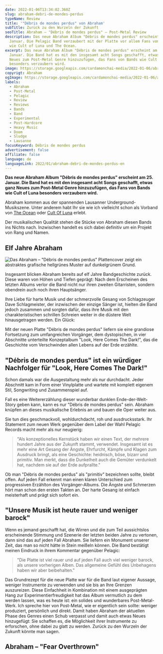 ```yaml
---
date: 2022-01-06T13:34:02.368Z
slug: abraham-debri-de-mondes-perdus
typeName: Review
title: '"Débris de mondes perdus" von Abraham'
subTitle: Zurück zu den Wurzeln der Zukunft
seoTitle: Abraham – "Débris de mondes perdus" – Post-Metal Review
description: Das neue Abraham Album "Débris de mondes perdus" erscheint am 25.
  Januar. Die Pelagic Band verzaubert mit der Platte vor allem Fans von Bands
  wie Cult of Luna und The Ocean.
excerpt: Das neue Abraham Album "Débris de mondes perdus" erscheint am 25.
  Januar. Die Band hat es mit den insgesamt acht Songs geschafft, etwas ganz
  Neues zum Post-Metal Genre hinzuzufügen, das Fans von Bands wie Cult of Luna
  besonders verzaubern wird.
image: https://storage.googleapis.com/cardamonchai-media/2022-01-06/abraham-jpg-imagine-b8d808_788e09_1024_768/640.webp
copyrigt: Abraham
ogImage: https://storage.googleapis.com/cardamonchai-media/2022-01-06/abraham-fb-png-imagine-a8c808_6e8208_1200_628/640.webp
labels:
  - Abraham
  - Post-Metal
  - Pelagic
  - Review
  - Reviews
  - Bands
  - Band
  - Experimental
  - Post-Hardcore
  - Heavy Music
  - Doom
  - Sludge
  - Lausanne
focusKeyword: Débris de mondes perdus
advertisement: false
affiliate: false
language: de
languageLink: 2022/01/abraham-debri-de-mondes-perdus-en
---
```

**Das neue Abraham Album "Débris de mondes perdus" erscheint am 25. Januar. Die Band hat es mit den insgesamt acht Songs geschafft, etwas ganz Neues zum Post-Metal Genre hinzuzufügen, das Fans von Bands wie Cult of Luna besonders verzaubern wird.**

Abraham kommen aus der spannenden Lausanner Underground-Musikszene. Unter anderem habt Ihr sie wie ich vielleicht schon als Vorband von [The Ocean](/2020/09/the-ocean-robin-staps-interview/) oder [Cult Of Luna](/tag/cult-of-luna) erlebt.

Der musikalischen Qualität stehen die Stücke von Abraham diesen Bands ins Nichts nach. Inzwischen handelt es sich dabei definitiv um ein Projekt von Rang und Namen.

## Elf Jahre Abraham

![Das Abraham – "Débris de mondes perdus" Plattencover zeigt ein abstraktes grafische hellgrünes Muster auf dunkelgrünem Grund.](https://storage.googleapis.com/cardamonchai-media/2022-01-06/cover-abraham-d-bris-de-mondes-perdus-jpg-imagine-181808_242408_1500_1500/640.webp "Abraham – \"Débris de mondes perdus\"")

Insgesamt blicken Abraham bereits auf elf Jahre Bandgeschichte zurück. Diese waren von Höhen und Tiefen geprägt: Nach dem Erscheinen des letzten Albums verlor die Band nicht nur ihren zweiten Gitarristen, sondern obendrein auch noch ihren Hauptsänger.

Ihre Liebe für harte Musik und der schmerzvolle Gesang von Schlagzeuger Dave Schlagmeister, der inzwischen der einzige Sänger ist, hielten die Band jedoch zusammen und sorgten dafür, dass ihre Musik mit den charakteristischen schrillen Schreien weiter in die düstere Welt hinausgetragen werden. Ein Glück:

Mit der neuen Platte "Débris de mondes perdus" liefern sie eine grandiose Fortsetzung zum umfangreichen Vorgänger, dem dystopischen, in vier Abschnitte unterteilte Konzeptalbum "Look, Here Comes The Dark!", das die Geschichte vom Verschwinden allen Lebens auf der Erde erzählte. 

## "Débris de mondes perdus" ist ein würdiger Nachfolger für "Look, Here Comes The Dark!"

Schon damals war die Ausgestaltung mehr als nur durchdacht. Jeder Abschnitt kam in Form einer Vinylplatte und wartete mit komplett eigenem Stil, Songwriting und Zusammenspiel auf.

Fall es eine Weitererzählung dieser wunderbar dunklen Ende-der-Welt-Story geben kann, kann es nur "Débris de mondes perdus" sein. Abraham knüpfen an dieses musikalische Erlebnis an und bauen die Oper weiter aus.

Sie tun dies geschmackvoll, wohldurchdacht, roh und ausdrucksstark. Ihr Statement zum neuen Werk gegenüber dem Label der Wahl Pelagic Records macht mehr als nur neugierig:

> "Als konzeptionelles Kernstück haben wir einen Text, der mehrere hundert Jahre aus der Zukunft stammt, verwendet. Insgesamt ist es mehr eine Art Gesang der Ängste, Ehrfurcht, Kämpfe und Klagen zum Ausdruck bringt, als eine Geschichte: heidnisch, böse, bizarr und primitiv. Man merkt, dass die Dunkelheit auch die Gemüter verdunkelt hat, nachdem sie auf der Erde aufprallte."

Ob man "Débris de mondes perdus" als "primitiv" bezeichnen sollte, bleibt offen. Auf jeden Fall erkennt man einen klaren Unterschied zum progressiven Erzählton des Vorgänger-Albums. Die Ängste und Schmerzen hört man schon den ersten Takten an. Der harte Gesang ist einfach meisterhaft und prägt sich sofort ein.

## "Unsere Musik ist heute rauer und weniger barock"

Wenn es jemand geschafft hat, die Wirren und die zum Teil aussichtslos erscheinende Stimmung und Szenerie der letzten beiden Jahre zu vertonen, dann sind das auf jeden Fall Abraham. Sie liefern ein Monument unserer Zeit, das man so nicht hätte in Stein meißeln können. Die Band bestätigt meinen Eindruck in ihrem Kommentar gegenüber Pelagic:

> "Die Platte ist viel rauer und auf jeden Fall auch viel weniger barock, als unsere vorherigen Alben. Das allgemeine Gefühl des Unbehagens haben wir aber beibehalten."

Das Grundrezept für die neue Platte war für die Band laut eigener Aussage, weniger Instrumente zu verwenden und sie bis an Ihre Grenzen auszureizen. Diese Einfachheit in Kombination mit einem ausgeprägten Hang zur Experimentierfreudigkeit hat das Album vermutlich zu dem werden lassen, was es heute ist: ein solides und wunderbares Post-Metal-Werk. Ich spreche hier von Post-Metal, wie er eigentlich sein sollte: weniger produziert, persönlich und direkt. Damit haben Abraham der aktuellen Phase des Genres einen Schub verpasst und damit auch etwas Neues hinzugefügt: Sie schaffen es, die Möglichkeit ihrer Instrumente zu erforschen, ohne dabei zu glatt zu werden. Zurück zu den Wurzeln der Zukunft könnte man sagen.

## Abraham – "Fear Overthrown"

<YouTube id="Ht_j_KbLnCw" />